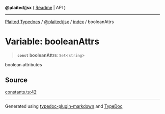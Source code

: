 **@plaited/jsx** ( [Readme](../../README.md) \| API )

***

[Plaited Typedocs](../../../../modules.md) / [@plaited/jsx](../../modules.md) / [index](../README.md) / booleanAttrs

# Variable: booleanAttrs

> **`const`** **booleanAttrs**: `Set`\<`string`\>

boolean attributes

## Source

[constants.ts:42](https://github.com/plaited/plaited/blob/b0dd907/libs/jsx/src/constants.ts#L42)

***

Generated using [typedoc-plugin-markdown](https://www.npmjs.com/package/typedoc-plugin-markdown) and [TypeDoc](https://typedoc.org/)
